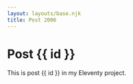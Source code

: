 ```yaml
---
layout: layouts/base.njk
title: Post 2006
---
```


# Post {{ id }}

This is post {{ id }} in my Eleventy project.
